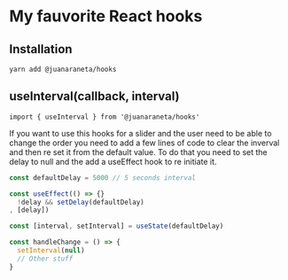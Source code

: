 # My fauvorite React hooks

## Installation

`yarn add @juanaraneta/hooks`

## useInterval(callback, interval)

`import { useInterval } from '@juanaraneta/hooks'`

If you want to use this hooks for a slider and the user need to be able to change the order you need to add a few lines of code to clear the inverval and then re set it from the default value. To do that you need to set the delay to null and the add a useEffect hook to re initiate it.

```javascript
const defaultDelay = 5000 // 5 seconds interval

const useEffect(() => {}
  !delay && setDelay(defaultDelay)
, [delay])

const [interval, setInterval] = useState(defaultDelay)

const handleChange = () => {
  setInterval(null)
  // Other stuff
}
```
